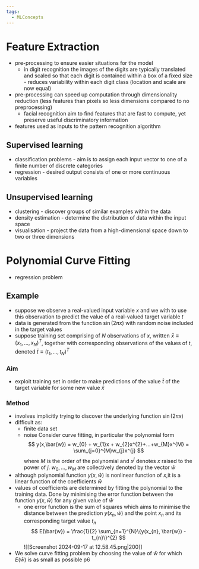 ```yaml
---
tags:
  - MLConcepts
---
```

# Feature Extraction
- pre-processing to ensure easier situations for the model
	- in digit recognition the images of the digits are typically translated and scaled so that each digit is contained within a box of a fixed size - reduces variability within each digit class (location and scale are now equal)
- pre-processing can speed up computation through dimensionality reduction (less features than pixels so less dimensions compared to no preprocessing)
	- facial recognition aim to find features that are fast to compute, yet preserve useful discriminatory information
- features used as inputs to the pattern recognition algorithm

## Supervised learning
- classification problems - aim is to assign each input vector to one of a finite number of discrete categories 
- regression - desired output consists of one or more continuous variables
## Unsupervised learning
- clustering - discover groups of similar examples within the data
- density estimation - determine the distribution of data within the input space
- visualisation - project the data from a high-dimensional space down to two or three dimensions 
# Polynomial Curve Fitting
- regression problem
## Example
- suppose we observe a real-valued input variable $x$ and we with to use this observation to predict the value of a real-valued target variable $t$
- data is generated from the function $\sin(2\pi x)$ with random noise included in the target values
- suppose training set comprising of $N$ observations of $x$, written $\bar{x} \equiv (x_{1}, ..., x_{N})^{T}$, together with corresponding observations of the values of $t$, denoted $\bar{t} \equiv (t_{1},...,t_{N})^{T}$  
### Aim
- exploit training set in order to make predictions of the value $\hat{t}$ of the target variable for some new value $\hat{x}$ 
### Method
- involves implicitly trying to discover the underlying function $\sin(2\pi x)$ 
- difficult as:
	- finite data set
	- noise
Consider curve fitting, in particular the polynomial form
$$
y(x,\bar{w}) = w_{0} + w_{1}x + w_{2}x^{2}+...+w_{M}x^{M} = \sum_{j=0}^{M}w_{j}x^{j}
$$
where $M$ is the order of the polynomial and $x^{j}$ denotes $x$ raised to the power of $j$. $w_{0},...,w_{M}$ are collectively denoted by the vector $\bar{w}$
- although polynomial function $y(x, \hat{w})$ is nonlinear function of $x$,it is a linear function of the coefficients $\bar{w}$ 
- values of coefficients are determined by fitting the polynomial to the training data. Done by minimising the error function between the function $y(x, \bar{w})$ for any given value of $\bar{w}$ 
	- one error function is the sum of squares which aims to minimise the distance between the prediction $y(x_{n}, \bar{w})$ and the point $x_{n}$ and its corresponding target value $t_{n}$
	$$
	E(\bar{w}) = \frac{1}{2} \sum_{n=1}^{N}\{y(x_{n}, \bar{w}) - t_{n}\}^{2}
	$$
	![[Screenshot 2024-09-17 at 12.58.45.png|200]]
- We solve curve fitting problem by choosing the value of $\bar{w}$ for which $E(\bar{w})$ is as small as possible
p6